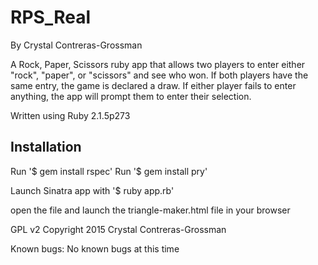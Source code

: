 <h1>RPS_Real</h1>

By Crystal Contreras-Grossman

A Rock, Paper, Scissors ruby app that allows two players to enter either "rock", "paper", or "scissors" and see who won. If both players have the same entry, the game is declared a draw. If either player fails to enter anything, the app will prompt them to enter their selection.

Written using Ruby 2.1.5p273

<h2>Installation</h2>
Run '$ gem install rspec'
Run '$ gem install pry'


Launch Sinatra app with '$ ruby app.rb'

open the file and launch the triangle-maker.html file in your browser

GPL v2 Copyright 2015 Crystal Contreras-Grossman

Known bugs:
No known bugs at this time

